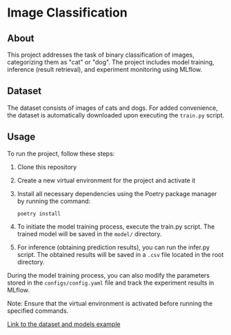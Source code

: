 # Image Classification

## About

This project addresses the task of binary classification of images, categorizing them as
"cat" or "dog". The project includes model training, inference (result retrieval), and
experiment monitoring using MLflow.

## Dataset

The dataset consists of images of cats and dogs. For added convenience, the dataset is
automatically downloaded upon executing the `train.py` script.

## Usage

To run the project, follow these steps:

1. Clone this repository
2. Create a new virtual environment for the project and activate it
3. Install all necessary dependencies using the Poetry package manager by running the
   command:

    ```
    poetry install
    ```

4. To initiate the model training process, execute the train.py script. The trained model
   will be saved in the `model/` directory.
5. For inference (obtaining prediction results), you can run the infer.py script. The
   obtained results will be saved in a `.csv` file located in the root directory.

During the model training process, you can also modify the parameters stored in the
`configs/config.yaml` file and track the experiment results in MLflow.

Note: Ensure that the virtual environment is activated before running the specified
commands.

[Link to the dataset and models example](https://github.com/girafe-ai/ml-course/blob/2020_spring/week0_12_CNN/week12_cnn_seminar.ipynb)
